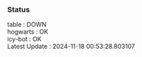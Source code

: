 ### Status


table : DOWN  
hogwarts : OK  
icy-bot : OK  
Latest Update : 2024-11-18 00:53:28.803107

